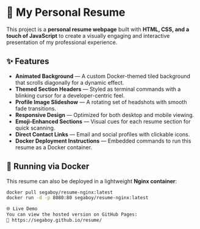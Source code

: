 # 📄 My Personal Resume

This project is a **personal resume webpage** built with **HTML, CSS, and a touch of JavaScript** to create a visually engaging and interactive presentation of my professional experience.

## ✨ Features

- **Animated Background** — A custom Docker-themed tiled background that scrolls diagonally for a dynamic effect.
- **Themed Section Headers** — Styled as terminal commands with a blinking cursor for a developer-centric feel.
- **Profile Image Slideshow** — A rotating set of headshots with smooth fade transitions.
- **Responsive Design** — Optimized for both desktop and mobile viewing.
- **Emoji-Enhanced Sections** — Visual cues for each resume section for quick scanning.
- **Direct Contact Links** — Email and social profiles with clickable icons.
- **Docker Deployment Instructions** — Embedded commands to run this resume as a Docker container.

## 🐳 Running via Docker

This resume can also be deployed in a lightweight **Nginx container**:

```bash
docker pull segaboy/resume-nginx:latest
docker run -d -p 8080:80 segaboy/resume-nginx:latest

🌐 Live Demo
You can view the hosted version on GitHub Pages:
🔗 https://segaboy.github.io/resume/
